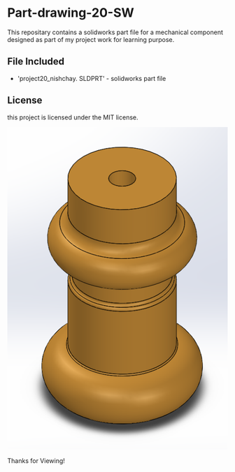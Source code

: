 # Part-drawing-20-SW
This repositary contains a solidworks part file for a mechanical component designed as part of my project work for learning purpose.


## File Included
- 'project20_nishchay.  SLDPRT' -
solidworks part file
## License
this project is licensed under the MIT license.

![Part Drawing Preview](part20.png)

Thanks for Viewing!
